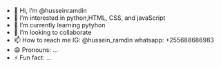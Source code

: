 - 👋 Hi, I’m @husseinramdin
- 👀 I’m interested in python,HTML, CSS, and javaScript
- 🌱 I’m currently learning pytyhon
- 💞️ I’m looking to collaborate
- 📫 How to reach me IG: @hussein_ramdin     whatsapp: +255688686983
- 😄 Pronouns: ...
- ⚡ Fun fact: ...

<!---
husseinramdin/husseinramdin is a ✨ special ✨ repository because its `README.md` (this file) appears on your GitHub profile.
You can click the Preview link to take a look at your changes.
--->
